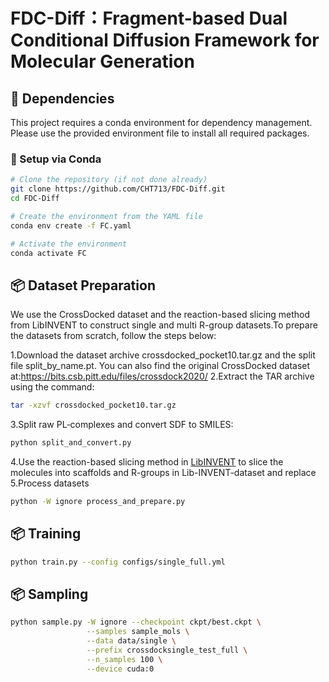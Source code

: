 # FDC-Diff：Fragment-based Dual Conditional Diffusion Framework for Molecular Generation

## 🧩 Dependencies

This project requires a conda environment for dependency management.  
Please use the provided environment file to install all required packages.

### 🔧 Setup via Conda

```bash
# Clone the repository (if not done already)
git clone https://github.com/CHT713/FDC-Diff.git
cd FDC-Diff

# Create the environment from the YAML file
conda env create -f FC.yaml

# Activate the environment
conda activate FC
 ```

## 📦 Dataset Preparation
We use the CrossDocked dataset and the reaction-based slicing method from LibINVENT to construct single and multi R-group datasets.To prepare the datasets from scratch, follow the steps below:

1.Download the dataset archive crossdocked_pocket10.tar.gz and the split file split_by_name.pt.
  You can also find the original CrossDocked dataset at:https://bits.csb.pitt.edu/files/crossdock2020/
2.Extract the TAR archive using the command:
```bash
tar -xzvf crossdocked_pocket10.tar.gz
```
3.Split raw PL‑complexes and convert SDF to SMILES:
```bash
python split_and_convert.py
```
4.Use the reaction-based slicing method in [LibINVENT](https://github.com/MolecularAI/Lib-INVENT-dataset)  to slice the molecules into scaffolds and R-groups in Lib-INVENT-dataset and replace
5.Process datasets
```bash
python -W ignore process_and_prepare.py
```

## 📦 Training
```bash
python train.py --config configs/single_full.yml
```

## 📦 Sampling
```bash
python sample.py -W ignore --checkpoint ckpt/best.ckpt \
                 --samples sample_mols \
                 --data data/single \
                 --prefix crossdocksingle_test_full \
                 --n_samples 100 \
                 --device cuda:0
```
